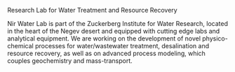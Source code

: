 Research Lab for Water Treatment and Resource Recovery

Nir Water Lab is part of the Zuckerberg Institute for Water Research, located in the heart of the Negev desert and equipped with cutting edge labs and analytical equipment. We are working on the development of novel physico-chemical processes for water/wastewater treatment, desalination and resource recovery, as well as on advanced process modeling, which couples geochemistry and mass-transport.
